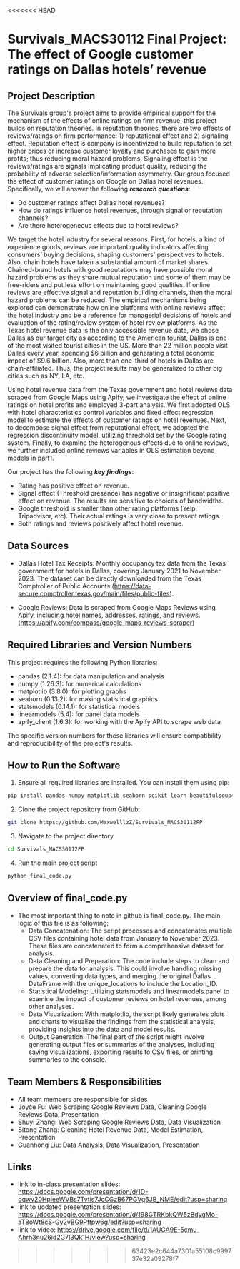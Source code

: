 <<<<<<< HEAD

# Survivals_MACS30112 Final Project: The effect of Google customer ratings on Dallas hotels’ revenue


## Project Description
The Survivals group's project aims to provide empirical support for the mechanism of the effects of online ratings on firm revenue, this project builds on reputation theories. In reputation theories, there are two effects of reviews/ratings on firm performance: 1) reputational effect and 2) signaling effect. Reputation effect is company is incentivized to build reputation to set higher prices or increase customer loyalty and purchases to gain more profits; thus reducing moral hazard problems. Signaling effect is the reviews/ratings are signals implicating product quality, reducing the probability of adverse selection/information asymmetry. Our group focused the effect of customer ratings on Google on Dallas hotel revenues. Specifically, we will answer the following ***research questions***: 

- Do customer ratings affect Dallas hotel revenues?
- How do ratings influence hotel revenues, through signal or reputation channels?
- Are there heterogeneous effects due to hotel reviews?

We target the hotel industry for several reasons. First, for hotels, a kind of experience goods, reviews are important quality indicators affecting consumers’ buying decisions, shaping customers' perspectives to hotels. Also, chain hotels have taken a substantial amount of market shares. Chained-brand hotels with good reputations may have possible moral hazard problems as they share mutual reputation and some of them may be free-riders and put less effort on maintaining good qualities. If online reviews are effective signal and reputation building channels, then the moral hazard problems can be reduced. The empirical mechanisms being explored can demonstrate how online platforms with online reviews affect the hotel industry and be a reference for managerial decisions of hotels and evaluation of the rating/review system of hotel review platforms. As the Texas hotel revenue data is the only accessible revenue data, we chose Dallas as our target city as according to the American tourist, Dallas is one of the most visited tourist cities in the US. More than 22 million people visit Dallas every year, spending $6 billion and generating a total economic impact of $9.6 billion. Also, more than one-third of hotels in Dallas are chain-affiliated. Thus, the project results may be generalized to other big cities such as NY, LA, etc.

Using hotel revenue data from the Texas government and hotel reviews data scraped from Google Maps using Apify, we investigate the effect of online ratings on hotel profits and employed 3-part analysis. We first adopted OLS with hotel characteristics control variables and fixed effect regression model to estimate the effects of customer ratings on hotel revenues. Next, to decompose signal effect from reputational effect, we adopted the regression discontinuity model, utilizing threshold set by the Google rating system. Finally, to examine the heterogenous effects due to online reviews, we further included online reviews variables in OLS estimation beyond models in part1.

Our project has the following ***key findings***:
- Rating has positive effect on revenue.
- Signal effect (Threshold presence) has negative or insignificant positive effect on revenue. The results are sensitive to choices of bandwidths.
- Google threshold is smaller than other rating platforms (Yelp, Tripadvisor, etc). Their actual ratings is very close to present ratings.
- Both ratings and reviews positively affect hotel revenue.

## Data Sources
- Dallas Hotel Tax Receipts: Monthly occupancy tax data from the Texas government for hotels in Dallas, covering January 2021 to November 2023. The dataset can be directly downloaded from the Texas Comptroller of Public Accounts (https://data-secure.comptroller.texas.gov/main/files/public-files).

- Google Reviews: Data is scraped from Google Maps Reviews using Apify, including hotel names, addresses, ratings, and reviews. (https://apify.com/compass/google-maps-reviews-scraper)


## Required Libraries and Version Numbers
This project requires the following Python libraries:

- pandas (2.1.4): for data manipulation and analysis
- numpy (1.26.3): for numerical calculations
- matplotlib (3.8.0): for plotting graphs
- seaborn (0.13.2): for making statistical graphics
- statsmodels (0.14.1): for statistical models
- linearmodels (5.4): for panel data models
- apify_client (1.6.3): for working with the Apify API to scrape web data

The specific version numbers for these libraries will ensure compatibility and reproducibility of the project's results.


## How to Run the Software
1. Ensure all required libraries are installed. You can install them using pip:
```bash
pip install pandas numpy matplotlib seaborn scikit-learn beautifulsoup4
```

2. Clone the project repository from GitHub:
```bash
git clone https://github.com/MaxwelllzZ/Survivals_MACS30112FP
```

3. Navigate to the project directory
```bash
cd Survivals_MACS30112FP
```

4. Run the main project script
```bash
python final_code.py
```


## Overview of final_code.py
- The most important thing to note in github is final_code.py. The main logic of this file is as following:
  - Data Concatenation: The script processes and concatenates multiple CSV files containing hotel data from January to November 2023. These files are concatenated to form a comprehensive dataset for analysis.
  - Data Cleaning and Preparation: The code include steps to clean and prepare the data for analysis. This could involve handling missing values, converting data types, and merging the original Dallas DataFrame with the unique_locations to include the Location_ID.
  - Statistical Modeling: Utilizing statsmodels and linearmodels.panel to examine the impact of customer reviews on hotel revenues, among other analyses.
  - Data Visualization: With matplotlib, the script likely generates plots and charts to visualize the findings from the statistical analysis, providing insights into the data and model results.
   - Output Generation: The final part of the script might involve generating output files or summaries of the analyses, including saving visualizations, exporting results to CSV files, or printing summaries to the console.


## Team Members & Responsibilities
- All team members are responsible for slides
- Joyce Fu: Web Scraping Google Reviews Data, Cleaning Google Reviews Data, Presentation
- Shuyi Zhang: Web Scraping Google Reviews Data, Data Visualization
- Sitong Zhang: Cleaning Hotel Revenue Data, Model Estimation, Presentation
- Guanhong Liu: Data Analysis, Data Visualization, Presentation


## Links
- link to in-class presentation slides: https://docs.google.com/presentation/d/1D-oqwv20HpieeWVBs7Tvtis7JcCGzB67PGVg6JB_NME/edit?usp=sharing
- link to uodated presentation slides: https://docs.google.com/presentation/d/198GTRKbkQW5zBdyqMo-aT8oWt8cS-Gy2vBG9Pftpw6g/edit?usp=sharing
- link to video: https://drive.google.com/file/d/1AUGA9E-5cmu-Ahrh3nu26id2G7I3Qk1H/view?usp=sharing
>>>>>>> 63423e2c644a7301a55108c999737e32a09278f7
